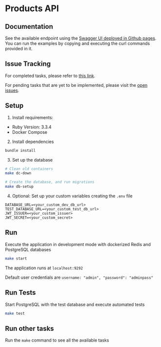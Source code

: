 # Products API

## Documentation

See the available endpoint using the [Swagger UI deployed in Github pages](https://leobz.github.io/products_api/doc/). You can run the examples by copying and executing the curl commands provided in it.

## Issue Tracking

For completed tasks, please refer to [this link](https://github.com/leobz/products_api/issues?q=is%3Aissue+is%3Aclosed).

For pending tasks that are yet to be implemented, please visit the [open issues](https://github.com/leobz/products_api/issues?q=is%3Aopen+is%3Aissue).

## Setup

1. Install requirements:

- Ruby Version: 3.3.4
- Docker Compose

2. Install dependencies

```bash
bundle install
```

3. Set up the database

```bash
# Clean old containers
make dc-down

# Create the database, and run migrations
make db-setup
```

4. Optional: Set up your custom variables creating the `.env` file

```
DATABASE_URL=<your_custom_dev_db_url>
TEST_DATABASE_URL=<your_custom_test_db_url>
JWT_ISSUER=<your_custom_issuer>
JWT_SECRET=<your_custom_secret>
```

## Run

Execute the application in development mode with dockerized Redis and PostgreSQL databases

```bash
make start
```

The application runs at `localhost:9292`

Default user credentials are `username: "admin", "password": "adminpass"`

## Run Tests

Start PostgreSQL with the test database and execute automated tests

```bash
make test
```

## Run other tasks

Run the `make` command to see all the available tasks
